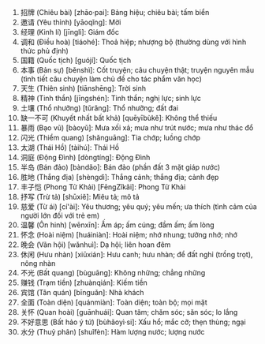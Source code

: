 1. 招牌 (Chiêu bài) [zhāo·pai]: Bảng hiệu; chiêu bài; tấm biển
2. 邀请 (Yêu thỉnh) [yāoqǐng]: Mời
3. 经理 (Kinh lí) [jīnglì]: Giám đốc
4. 调和 (Điều hoà) [tiáohé]: Thoả hiệp; nhượng bộ (thường dùng với hình thức phủ định)
5. 国籍 (Quốc tịch) [guójí]: Quốc tịch
6. 本事 (Bản sự) [běnshì]: Cốt truyện; câu chuyện thật; truyện nguyên mẫu (tình tiết câu chuyện làm chủ đề cho tác phẩm văn học)
7. 天生 (Thiên sinh) [tiānshēng]: Trời sinh
8. 精神 (Tinh thần) [jīngshén]: Tinh thần; nghị lực; sinh lực
9. 土壤 (Thổ nhưỡng) [tǔrǎng]: Thổ nhưỡng; đất đai
10. 缺一不可 (Khuyết nhất bất khả) [quēyībùkě]: Không thể thiếu
11. 暴雨 (Bạo vũ) [bàoyǔ]: Mưa xối xả; mưa như trút nước; mưa như thác đổ
12. 闪光 (Thiểm quang) [shǎnguāng]: Tia chớp; luồng chớp
13. 太湖 (Thái Hồ) [tàihú]: Thái Hồ
14. 洞庭 (Động Đình) [dòngtíng]: Động Đình
15. 半岛 (Bán đảo) [bàndǎo]: Bán đảo (phần đất 3 mặt giáp nước)
16. 胜地 (Thắng địa) [shèngdì]: Thắng cảnh; thắng địa; cảnh đẹp
17. 丰子恺 (Phong Tử Khải) [FēngZǐkǎi]: Phong Tử Khải
18. 抒写 (Trừ tả) [shūxiě]: Miêu tả; mô tả
19. 慈爱 (Từ ái) [cí'ài]: Yêu thương; yêu quý; yêu mến; ưa thích (tình cảm của người lớn đối với trẻ em)
20. 温馨 (Ôn hinh) [wēnxīn]: Ấm áp; ấm cúng; đầm ấm; ấm lòng
21. 怀念 (Hoài niệm) [huáiniàn]: Hoài niệm; nhớ nhung; tưởng nhớ; nhớ
22. 晚会 (Vãn hội) [wǎnhuì]: Dạ hội; liên hoan đêm
23. 休闲 (Hưu nhàn) [xiūxián]: Hưu canh; hưu nhàn; để đất nghỉ (trồng trọt), nông nhàn
24. 不光 (Bất quang) [bùguāng]: Không những; chẳng những
25. 赚钱 (Trạm tiền) [zhuànqián]: Kiếm tiền
26. 宾馆 (Tân quán) [bīnguǎn]: Nhà khách
27. 全面 (Toàn diện) [quánmiàn]: Toàn diện; toàn bộ; mọi mặt
28. 关怀 (Quan hoài) [guānhuái]: Quan tâm; chăm sóc; săn sóc; lo lắng
29. 不好意思 (Bất hảo ý tứ) [bùhǎoyì·si]: Xấu hổ; mắc cỡ; thẹn thùng; ngại
30. 水分 (Thuỷ phân) [shuǐfèn]: Hàm lượng nước; lượng nước